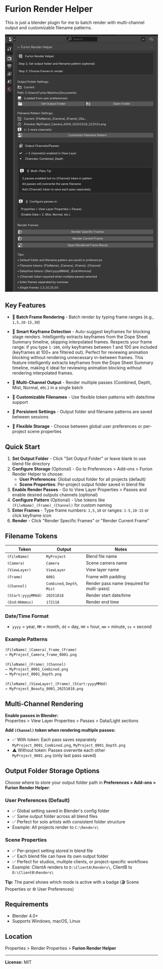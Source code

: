 # Furion Render Helper

This is just a blender plugin for me to batch render with multi-channel output and customizable filename patterns. 

![image](https://github.com/Furionk/FurionRenderHelper/blob/main/furion_render_helper.png)

## Key Features

- 🎯 **Batch Frame Rendering** - Batch render by typing frame ranges (e.g., `1,5,10-15,30`)
- 🔑 **Smart Keyframe Detection** - Auto-suggest keyframes for blocking stage renders. Intelligently extracts keyframes from the Dope Sheet Summary timeline, skipping interpolated frames. Respects your frame range: if you type `1-100`, only keyframes between 1 and 100 are included (keyframes at 100+ are filtered out). Perfect for reviewing animation blocking without rendering unnecessary in-between frames. 
This feature intelligently extracts keyframes from the Dope Sheet Summary timeline, making it ideal for reviewing animation blocking without rendering interpolated frames.


- 🎨 **Multi-Channel Output** - Render multiple passes (Combined, Depth, Mist, Normal, etc.) in a single batch
- 📝 **Customizable Filenames** - Use flexible token patterns with date/time support
- 💾 **Persistent Settings** - Output folder and filename patterns are saved between sessions
- 🔀 **Flexible Storage** - Choose between global user preferences or per-project scene properties

## Quick Start

1. **Set Output Folder** - Click "Set Output Folder" or leave blank to use blend file directory
2. **Configure Storage** (Optional) - Go to Preferences > Add-ons > Furion Render Helper to choose:
   - **User Preferences**: Global output folder for all projects (default)
   - **Scene Properties**: Per-project output folder saved in blend file
3. **Enable Render Passes** - Go to View Layer Properties > Passes and enable desired outputs channels (optional)
4. **Configure Pattern** (Optional) - Use tokens like `(FileName)_(Frame)_(Channel)` for custom naming
5. **Enter Frames** - Type frame numbers: `1,5,10` or ranges: `1-5,10-15` or click keyframe icon
6. **Render** - Click "Render Specific Frames" or "Render Current Frame"

## Filename Tokens

| Token | Output | Notes |
|-------|--------|-------|
| `(FileName)` | `MyProject` | Blend file name |
| `(Camera)` | `Camera` | Scene camera name |
| `(ViewLayer)` | `ViewLayer` | View layer name |
| `(Frame)` | `0001` | Frame with padding |
| `(Channel)` | `Combined`, `Depth`, `Mist` | Render pass name (required for multi-pass) |
| `(Start:yyyyMMdd)` | `20251018` | Render start date/time |
| `(End:HHmmss)` | `172118` | Render end time |

### Date/Time Format
- `yyyy` = year, `MM` = month, `dd` = day, `HH` = hour, `mm` = minute, `ss` = second

### Example Patterns

```
(FileName)_(Camera)_frame_(Frame)
→ MyProject_Camera_frame_0001.png

(FileName)_(Frame)_(Channel)
→ MyProject_0001_Combined.png
→ MyProject_0001_Depth.png

(FileName)_(ViewLayer)_(Frame)_(Start:yyyyMMdd)
→ MyProject_Beauty_0001_20251018.png
```

## Multi-Channel Rendering

**Enable passes in Blender:**  
Properties > View Layer Properties > Passes > Data/Light sections

**Add `(Channel)` token when rendering multiple passes:**
- ✅ With token: Each pass saves separately  
  `MyProject_0001_Combined.png`, `MyProject_0001_Depth.png`
- ⚠️ Without token: Passes overwrite each other  
  `MyProject_0001.png` (only last pass saved)

## Output Folder Storage Options

Choose where to store your output folder path in **Preferences > Add-ons > Furion Render Helper**:

### User Preferences (Default)
- ✅ Global setting saved in Blender's config folder
- ✅ Same output folder across all blend files
- ✅ Perfect for solo artists with consistent folder structure
- Example: All projects render to `C:\Renders\`

### Scene Properties
- ✅ Per-project setting stored in blend file
- ✅ Each blend file can have its own output folder
- ✅ Perfect for studios, multiple clients, or project-specific workflows
- Example: ClientA renders to `D:\ClientA\Renders\`, ClientB to `D:\ClientB\Renders\`

**Tip:** The panel shows which mode is active with a badge (🎬 Scene Properties or ⚙️ User Preferences)

## Requirements

- Blender 4.0+
- Supports Windows, macOS, Linux

## Location

Properties > Render Properties > **Furion Render Helper**

---

**License:** MIT

